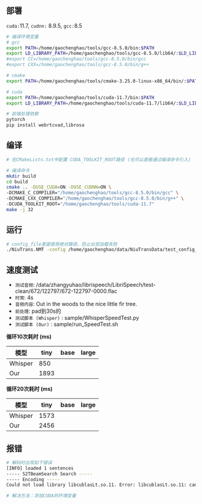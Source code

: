 ## 部署
`cuda:`11.7,
`cudnn:` 8.9.5,
`gcc:`8.5
```sh
# 编译环境变量
# gcc                                                                                   
export PATH=/home/gaochenghao/tools/gcc-8.5.0/bin:$PATH                                 
export LD_LIBRARY_PATH=/home/gaochenghao/tools/gcc-8.5.0/lib64/:$LD_LIBRARY_PATH        
#export CC=/home/gaochenghao/tools/gcc-8.5.0/bin/gcc
#export CXX=/home/gaochenghao/tools/gcc-8.5.0/bin/g++ 

# cmake
export PATH=/home/gaochenghao/tools/cmake-3.25.0-linux-x86_64/bin/:$PATH   

# cuda                                                                                  
export PATH=/home/gaochenghao/tools/cuda-11.7/bin:$PATH                                 
export LD_LIBRARY_PATH=/home/gaochenghao/tools/cuda-11.7/lib64/:$LD_LIBRARY_PATH

```

```sh
# 前端处理依赖
pytorch
pip install webrtcvad,librosa

```

## 编译

```sh
# 在CMakeLists.txt中配置 CUDA_TOOLKIT_ROOT路径 (也可以直接通过编译命令引入)

# 编译命令
mkdir build
cd build
cmake .. -DUSE_CUDA=ON -DUSE_CUDNN=ON \
-DCMAKE_C_COMPILER="/home/gaochenghao/tools/gcc-8.5.0/bin/gcc" \
-DCMAKE_CXX_COMPILER="/home/gaochenghao/tools/gcc-8.5.0/bin/g++" \
-DCUDA_TOOLKIT_ROOT="/home/gaochenghao/tools/cuda-11.7"
make -j 32
```
## 运行

``` sh
# config_file里面使用绝对路径，防止出现加载失败
./NiuTrans.NMT -config /home/gaochenghao/data/NiuTransData/test_config_file.txt
```

## 速度测试

- `测试音频`: /data/zhangyuhao/librispeech/LibriSpeech/test-clean/672/122797/672-122797-0000.flac
- `时常`: 4s
- `音频内容`: Out in the woods to the nice little fir tree.
- `前处理`: pad到30s的
- `测试脚本 (Whisper)` : sample/WhisperSpeedTest.py
- `测试脚本 (Our)` : sample/run_SpeedTest.sh

**循环10次耗时 (ms)**

| 模型      | tiny | base | large |
|---------|------|------|-------|
| Whisper | 850  |      |       |
| Our     | 1893 |      |       |


**循环20次耗时 (ms)**

| 模型      | tiny | base | large |
|---------|------|------|-------|
| Whisper | 1573 |      |       |
| Our     | 2456 |      |       |



## 报错

```sh
# 解码时出现如下错误
[INFO] loaded 1 sentences
----- S2TBeamSearch Search -----
----- Encoding -----
Could not load library libcublasLt.so.11. Error: libcublasLt.so.11: cannot open shared object file: No such file or directory

# 解决方法：添加CUDA的环境变量

```